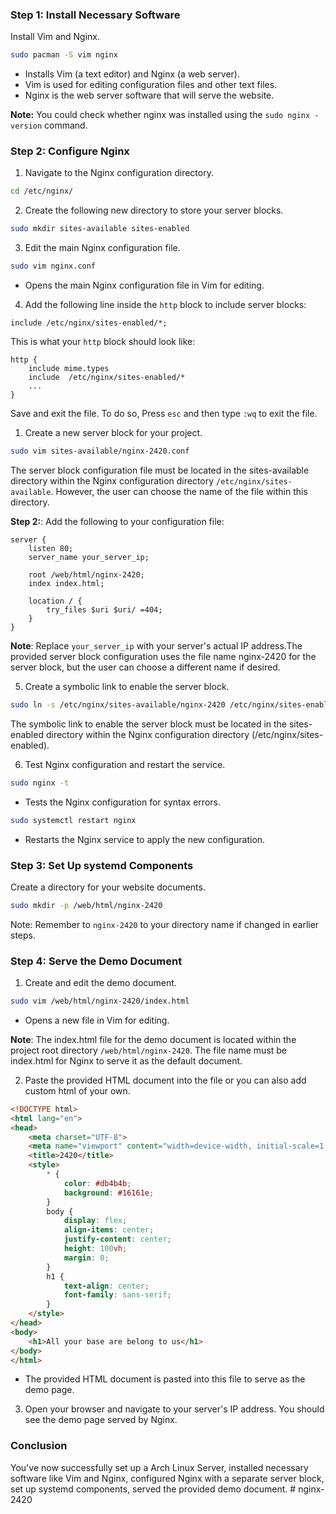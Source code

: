 ### Step 1: Install Necessary Software

Install Vim and Nginx.

```bash
sudo pacman -S vim nginx
```

- Installs Vim (a text editor) and Nginx (a web server).
- Vim is used for editing configuration files and other text files.
- Nginx is the web server software that will serve the website.

**Note:** You could check whether nginx was installed using the `sudo nginx -version` command.

### Step 2: Configure Nginx

1. Navigate to the Nginx configuration directory.

```bash
cd /etc/nginx/
```

2. Create the following new directory to store your server blocks.

```bash
sudo mkdir sites-available sites-enabled
```

3. Edit the main Nginx configuration file.

```bash
sudo vim nginx.conf
```

- Opens the main Nginx configuration file in Vim for editing.

4. Add the following line inside the `http` block to include server blocks:

```nginx
include /etc/nginx/sites-enabled/*;
```

This is what your `http` block should look like:

```nginx
http {
    include mime.types
    include  /etc/nginx/sites-enabled/*
    ...
}
```

Save and exit the file.
To do so, Press `esc` and then type `:wq` to exit the file.


1. Create a new server block for your project.

```bash
sudo vim sites-available/nginx-2420.conf
```

The server block configuration file must be located in the sites-available directory within the Nginx configuration directory `/etc/nginx/sites-available`. However, the user can choose the name of the file within this directory.

**Step 2:**: Add the following to your configuration file:

```nginx
server {
    listen 80;
    server_name your_server_ip;

    root /web/html/nginx-2420;
    index index.html;

    location / {
        try_files $uri $uri/ =404;
    }
}
```

**Note**: Replace `your_server_ip` with your server's actual IP address.The provided server block configuration uses the file name nginx-2420 for the server block, but the user can choose a different name if desired.

5. Create a symbolic link to enable the server block.

```bash
sudo ln -s /etc/nginx/sites-available/nginx-2420 /etc/nginx/sites-enabled/
```

The symbolic link to enable the server block must be located in the sites-enabled directory within the Nginx configuration directory (/etc/nginx/sites-enabled).

6. Test Nginx configuration and restart the service.

```bash
sudo nginx -t
```

- Tests the Nginx configuration for syntax errors.

```bash
sudo systemctl restart nginx
```

- Restarts the Nginx service to apply the new configuration.

### Step 3: Set Up systemd Components

Create a directory for your website documents.

```bash
sudo mkdir -p /web/html/nginx-2420
```

Note: Remember to `nginx-2420` to your directory name if changed in earlier steps.

### Step 4: Serve the Demo Document

1. Create and edit the demo document.

```bash
sudo vim /web/html/nginx-2420/index.html
```

- Opens a new file in Vim for editing.

**Note**: The index.html file for the demo document is located within the project root directory `/web/html/nginx-2420`. The file name must be index.html for Nginx to serve it as the default document.

2. Paste the provided HTML document into the file or you can also add custom html of your own.

```html
<!DOCTYPE html>
<html lang="en">
<head>
    <meta charset="UTF-8">
    <meta name="viewport" content="width=device-width, initial-scale=1.0">
    <title>2420</title>
    <style>
        * {
            color: #db4b4b;
            background: #16161e;
        }
        body {
            display: flex;
            align-items: center;
            justify-content: center;
            height: 100vh;
            margin: 0;
        }
        h1 {
            text-align: center;
            font-family: sans-serif;
        }
    </style>
</head>
<body>
    <h1>All your base are belong to us</h1>
</body>
</html>

```

- The provided HTML document is pasted into this file to serve as the demo page.

3. Open your browser and navigate to your server's IP address. You should see the demo page served by Nginx.

### Conclusion

You've now successfully set up a Arch Linux Server, installed necessary software like Vim and Nginx, configured Nginx with a separate server block, set up systemd components, served the provided demo document.
#   n g i n x - 2 4 2 0  
 